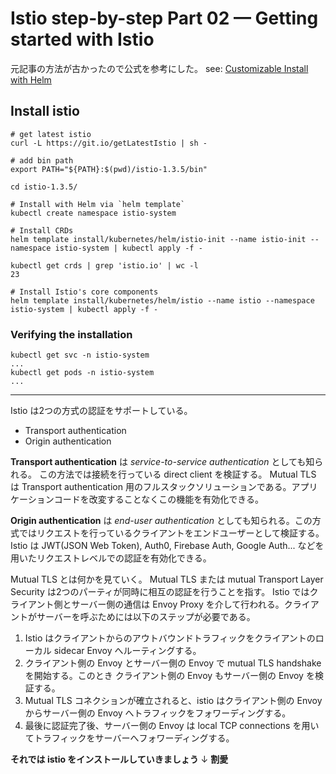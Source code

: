 # Istio step-by-step Part 02 — Getting started with Istio

元記事の方法が古かったので公式を参考にした。
see: [Customizable Install with Helm](https://istio.io/docs/setup/install/helm/)

## Install istio

```
# get latest istio
curl -L https://git.io/getLatestIstio | sh -

# add bin path
export PATH="${PATH}:$(pwd)/istio-1.3.5/bin"

cd istio-1.3.5/

# Install with Helm via `helm template`
kubectl create namespace istio-system

# Install CRDs
helm template install/kubernetes/helm/istio-init --name istio-init --namespace istio-system | kubectl apply -f -

kubectl get crds | grep 'istio.io' | wc -l
23

# Install Istio's core components
helm template install/kubernetes/helm/istio --name istio --namespace istio-system | kubectl apply -f -
```

### Verifying the installation

```
kubectl get svc -n istio-system
...
kubectl get pods -n istio-system
...
```

---

Istio は2つの方式の認証をサポートしている。

- Transport authentication
- Origin authentication

**Transport authentication** は *service-to-service authentication* としても知られる。
この方法では接続を行っている direct client を検証する。
Mutual TLS は Transport authentication 用のフルスタックソリューションである。アプリケーションコードを改変することなくこの機能を有効化できる。

**Origin authentication** は *end-user authentication* としても知られる。この方式ではリクエストを行っているクライアントをエンドユーザーとして検証する。Istio は JWT(JSON Web Token), Auth0, Firebase Auth, Google Auth... などを用いたリクエストレベルでの認証を有効化できる。

Mutual TLS とは何かを見ていく。
Mutual TLS または mutual Transport Layer Security は2つのパーティが同時に相互の認証を行うことを指す。
Istio ではクライアント側とサーバー側の通信は Envoy Proxy を介して行われる。クライアントがサーバーを呼ぶためには以下のステップが必要である。

1. Istio はクライアントからのアウトバウンドトラフィックをクライアントのローカル sidecar Envoy へルーティングする。
2. クライアント側の Envoy とサーバー側の Envoy で mutual TLS handshake を開始する。このとき クライアント側の Envoy もサーバー側の Envoy を検証する。
3. Mutual TLS コネクションが確立されると、istio はクライアント側の Envoy からサーバー側の Envoy へトラフィックをフォワーディングする。
4. 最後に認証完了後、サーバー側の Envoy は local TCP connections を用いてトラフィックをサーバーへフォワーディングする。

**それでは istio をインストールしていきましょう**
↓
**割愛**



